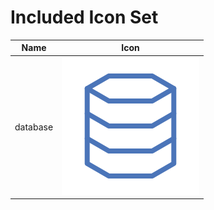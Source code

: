 # Included Icon Set

| Name | Icon |
| ---- | ---- |
| database | ![database](img/included/database.svg) |
